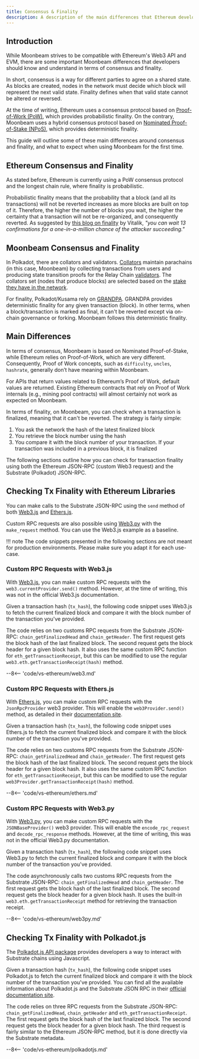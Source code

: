 ```yaml
---
title: Consensus & Finality
description: A description of the main differences that Ethereum developers need to understand in terms of consensus and finality on Moonbeam.
---
```


## Introduction

While Moonbeam strives to be compatible with Ethereum's Web3 API and EVM, there are some important Moonbeam differences that developers should know and understand in terms of consensus and finality.

In short, consensus is a way for different parties to agree on a shared state. As blocks are created, nodes in the network must decide which block will represent the next valid state. Finality defines when that valid state cannot be altered or reversed.

At the time of writing, Ethereum uses a consensus protocol based on [Proof-of-Work (PoW)](https://ethereum.org/en/developers/docs/consensus-mechanisms/pow/), which provides probabilistic finality. On the contrary, Moonbeam uses a hybrid consensus protocol based on [Nominated Proof-of-Stake (NPoS)](https://wiki.polkadot.network/docs/learn-consensus), which provides deterministic finality.

This guide will outline some of these main differences around consensus and finality, and what to expect when using Moonbeam for the first time.

## Ethereum Consensus and Finality

As stated before, Ethereum is currently using a PoW consensus protocol and the longest chain rule, where finality is probabilistic. 

Probabilistic finality means that the probability that a block (and all its transactions) will not be reverted increases as more blocks are built on top of it. Therefore, the higher the number of blocks you wait, the higher the certainty that a transaction will not be re-organized, and consequently reverted. As suggested by [this blog on finality](https://blog.ethereum.org/2016/05/09/on-settlement-finality/) by Vitalik, _"you can wait 13 confirmations for a one-in-a-million chance of the attacker succeeding."_

## Moonbeam Consensus and Finality

In Polkadot, there are collators and validators. [Collators](https://wiki.polkadot.network/docs/en/learn-collator) maintain parachains (in this case, Moonbeam) by collecting transactions from users and producing state transition proofs for the Relay Chain [validators](https://wiki.polkadot.network/docs/en/learn-validator). The collators set (nodes that produce blocks) are selected based on the [stake they have in the network](/learn/features/consensus/). 

For finality, Polkadot/Kusama rely on [GRANDPA](https://wiki.polkadot.network/docs/learn-consensus#finality-gadget-grandpa). GRANDPA provides deterministic finality for any given transaction (block). In other terms, when a block/transaction is marked as final, it can't be reverted except via on-chain governance or forking. Moonbeam follows this deterministic finality.

## Main Differences

In terms of consensus, Moonbeam is based on Nominated Proof-of-Stake, while Ethereum relies on Proof-of-Work, which are very different. Consequently, Proof of Work concepts, such as  `difficulty`, `uncles`, `hashrate`, generally don’t have meaning within Moonbeam.

For APIs that return values related to Ethereum’s Proof of Work, default values are returned. Existing Ethereum contracts that rely on Proof of Work internals (e.g., mining pool contracts) will almost certainly not work as expected on Moonbeam.

In terms of finality, on Moonbeam, you can check when a transaction is finalized, meaning that it can't be reverted. The strategy is fairly simple: 
 1. You ask the network the hash of the latest finalized block
 2. You retrieve the block number using the hash
 3. You compare it with the block number of your transaction. If your transaction was included in a previous block, it is finalized

The following sections outline how you can check for transaction finality using both the Ethereum JSON-RPC (custom Web3 request) and the Substrate (Polkadot) JSON-RPC.

## Checking Tx Finality with Ethereum Libraries

You can make calls to the Substrate JSON-RPC using the `send` method of both [Web3.js](https://web3js.readthedocs.io/) and [Ethers.js](https://docs.ethers.io/).

Custom RPC requests are also possible using [Web3.py](https://web3py.readthedocs.io/) with the `make_request` method. You can use the Web3.js example as a baseline.

!!! note
    The code snippets presented in the following sections are not meant for production environments. Please make sure you adapt it for each use-case.

### Custom RPC Requests with Web3.js

With [Web3.js](https://web3js.readthedocs.io/), you can make custom RPC requests with the `web3.currentProvider.send()` method. However, at the time of writing, this was not in the official Web3.js documentation.

Given a transaction hash (`tx_hash`), the following code snippet uses Web3.js to fetch the current finalized block and compare it with the block number of the transaction you've provided. 

The code relies on two customs RPC requests from the Substrate JSON-RPC: `chain_getFinalizedHead` and `chain_getHeader`. The first request gets the block hash of the last finalized block. The second request gets the block header for a given block hash. It also uses the same custom RPC function for `eth_getTransactionReceipt`, but this can be modified to use the regular `web3.eth.getTransactionReceipt(hash)` method.

--8<-- 'code/vs-ethereum/web3.md'

### Custom RPC Requests with Ethers.js

With [Ethers.js](https://docs.ethers.io/), you can make custom RPC requests with the `JsonRpcProvider` web3 provider. This will enable the `web3Provider.send()` method, as detailed in their [documentation site](https://docs.ethers.io/v5/api/providers/jsonrpc-provider/#JsonRpcProvider-send).

Given a transaction hash (`tx_hash`), the following code snippet uses Ethers.js to fetch the current finalized block and compare it with the block number of the transaction you've provided. 

The code relies on two customs RPC requests from the Substrate JSON-RPC: `chain_getFinalizedHead` and `chain_getHeader`. The first request gets the block hash of the last finalized block. The second request gets the block header for a given block hash. It also uses the same custom RPC function for `eth_getTransactionReceipt`, but this can be modified to use the regular `web3Provider.getTransactionReceipt(hash)` method.

--8<-- 'code/vs-ethereum/ethers.md'

### Custom RPC Requests with Web3.py

With [Web3.py](https://web3py.readthedocs.io/en/stable/), you can make custom RPC requests with the `JSONBaseProvider()` web3 provider. This will enable the `encode_rpc_request` and `decode_rpc_response` methods. However, at the time of writing, this was not in the official Web3.py documentation.

Given a transaction hash (`tx_hash`), the following code snippet uses Web3.py to fetch the current finalized block and compare it with the block number of the transaction you've provided. 

The code asynchronously calls two customs RPC requests from the Substrate JSON-RPC: `chain_getFinalizedHead` and `chain_getHeader`. The first request gets the block hash of the last finalized block. The second request gets the block header for a given block hash. It uses the built-in `web3.eth.getTransactionReceipt` method for retrieving the transaction receipt.

--8<-- 'code/vs-ethereum/web3py.md'

## Checking Tx Finality with Polkadot.js

The [Polkadot.js API package](https://polkadot.js.org/docs/api/start) provides developers a way to interact with Substrate chains using Javascript.

Given a transaction hash (`tx_hash`), the following code snippet uses Polkadot.js to fetch the current finalized block and compare it with the block number of the transaction you've provided. You can find all the available information about Polkadot.js and the Substrate JSON RPC in their [official documentation site](https://polkadot.js.org/docs/substrate/rpc).

The code relies on three RPC requests from the Substrate JSON-RPC: `chain_getFinalizedHead`, `chain_getHeader` and `eth_getTransactionReceipt`. The first request gets the block hash of the last finalized block. The second request gets the block header for a given block hash. The third request is fairly similar to the Ethereum JSON-RPC method, but it is done directly via the Substrate metadata.

--8<-- 'code/vs-ethereum/polkadotjs.md'

